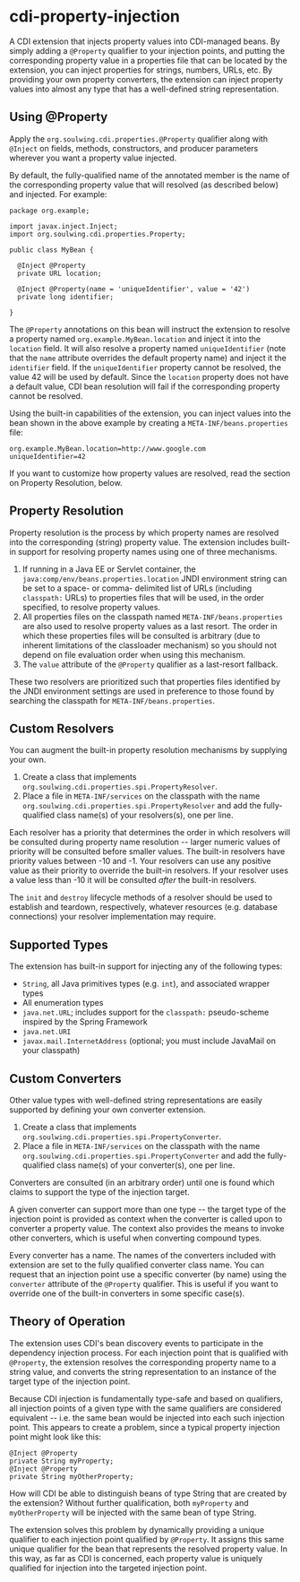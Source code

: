 cdi-property-injection
======================

A CDI extension that injects property values into CDI-managed beans.  By
simply adding a `@Property` qualifier to your injection points,
and putting the corresponding property value in a properties file that can be
located by the extension, you can inject properties for strings, numbers, 
URLs, etc.  By providing your own property converters, the extension can 
inject property values into almost any type that has a well-defined string
representation.


Using @Property
---------------

Apply the `org.soulwing.cdi.properties.@Property` qualifier along with 
`@Inject` on fields, methods, constructors, and producer parameters wherever
you want a property value injected.

By default, the fully-qualified name of the annotated member is the name of
the corresponding property value that will resolved (as described below) and
injected.  For example:

```
package org.example;

import javax.inject.Inject;
import org.soulwing.cdi.properties.Property;

public class MyBean {

  @Inject @Property
  private URL location;
  
  @Inject @Property(name = 'uniqueIdentifier', value = '42')
  private long identifier;

}
```

The `@Property` annotations on this bean will instruct the extension to
resolve a property named `org.example.MyBean.location` and inject it into the
`location` field.  It will also resolve a property named `uniqueIdentifier`
(note that the `name` attribute overrides the default property name) and 
inject it the `identifier` field.  If the `uniqueIdentifier` property cannot
be resolved, the value 42 will be used by default.  Since the `location`
property does not have a default value, CDI bean resolution will fail if the
corresponding property cannot be resolved.

Using the built-in capabilities of the extension, you can inject values into
the bean shown in the above example by creating a `META-INF/beans.properties`
file:

```
org.example.MyBean.location=http://www.google.com
uniqueIdentifier=42
```

If you want to customize how property values are resolved, read the section
on Property Resolution, below.


Property Resolution
-------------------

Property resolution is the process by which property names are resolved into
the corresponding (string) property value.  The extension includes built-in 
support for resolving property names using one of three mechanisms.

1.  If running in a Java EE or Servlet container, the 
    `java:comp/env/beans.properties.location` JNDI environment string can be
    set to a space- or comma- delimited list of URLs (including `classpath:`
    URLs) to properties files that will be used, in the order specified, to
    resolve property values.
2.  All properties files on the classpath named `META-INF/beans.properties` 
    are also used to resolve property values as a last resort.  The order in
    which these properties files will be consulted is arbitrary (due to
    inherent limitations of the classloader mechanism) so you should not 
    depend on file evaluation order when using this mechanism.
3.  The `value` attribute of the `@Property` qualifier as a last-resort
    fallback.
    
These two resolvers are prioritized such that properties files identified by
the JNDI environment settings are used in preference to those found by 
searching the classpath for `META-INF/beans.properties`.


Custom Resolvers
----------------

You can augment the built-in property resolution mechanisms by supplying your
own.

1. Create a class that implements 
    `org.soulwing.cdi.properties.spi.PropertyResolver`.
2. Place a file in `META-INF/services` on the classpath with the name
   `org.soulwing.cdi.properties.spi.PropertyResolver` and add the 
   fully-qualified class name(s) of your resolvers(s), one per line.
   
Each resolver has a priority that determines the order in which resolvers
will be consulted during property name resolution -- larger numeric values
of priority will be consulted before smaller values.  The built-in resolvers
have priority values between -10 and -1.  Your resolvers can use any positive
value as their priority to override the built-in resolvers.  If your resolver
uses a value less than -10 it will be consulted *after* the built-in resolvers.

The `init` and `destroy` lifecycle methods of a resolver should be used to
establish and teardown, respectively, whatever resources (e.g. database
connections) your resolver implementation may require.


Supported Types
---------------

The extension has built-in support for injecting any of the following types:

* `String`, all Java primitives types (e.g. `int`), and associated wrapper 
  types
* All enumeration types
* `java.net.URL`; includes support for the `classpath:` pseudo-scheme 
  inspired by the Spring Framework
* `java.net.URI`
* `javax.mail.InternetAddress` (optional; you must include JavaMail on your 
  classpath)


Custom Converters
-----------------

Other value types with well-defined string representations are easily 
supported by defining your own converter extension.

1. Create a class that implements 
   `org.soulwing.cdi.properties.spi.PropertyConverter`.
2. Place a file in `META-INF/services` on the classpath with the name
   `org.soulwing.cdi.properties.spi.PropertyConverter` and add the 
   fully-qualified class name(s) of your converter(s), one per line.
   
Converters are consulted (in an arbitrary order) until one is found which
claims to support the type of the injection target.  

A given converter can support more than one type -- the target type of the 
injection point is provided as context when the converter is called upon to
converter a property value.  The context also provides the means to invoke
other converters, which is useful when converting compound types.

Every converter has a name.  The names of the converters included with 
extension are set to the fully qualified converter class name.  You can
request that an injection point use a specific converter (by name) using the
`converter` attribute of the `@Property` qualifier.  This is useful if you 
want to override one of the built-in converters in some specific case(s).


Theory of Operation
-------------------

The extension uses CDI's bean discovery events to participate in the 
dependency injection process.  For each injection point that is qualified
with `@Property`, the extension resolves the corresponding property name to
a string value, and converts the string representation to an instance of the
target type of the injection point.

Because CDI injection is fundamentally type-safe and based on qualifiers,
all injection points of a given type with the same qualifiers are considered
equivalent -- i.e. the same bean would be injected into each such injection
point.  This appears to create a problem, since a typical property injection
point might look like this:

```
@Inject @Property
private String myProperty;
@Inject @Property
private String myOtherProperty;
```

How will CDI be able to distinguish beans of type String that are created by
the extension?  Without further qualification, both `myProperty` and
`myOtherProperty` will be injected with the same bean of type String.

The extension solves this problem by dynamically providing a unique qualifier
to each injection point qualified by `@Property`.  It assigns this same unique
qualifier for the bean that represents the resolved property value.  In this 
way, as far as CDI is concerned, each property value is uniquely qualified 
for injection into the targeted injection point. 

